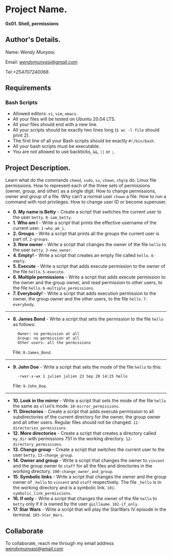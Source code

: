 # Project Name.
**0x01. Shell, permissions**

## Author's Details.
Name: *Wendy Munyasi.*

Email: *wendymunyasi@gmail.com*

Tel:*+254707240068.*

##  Requirements

### Bash Scripts
*   Allowed editors: `vi`, `vim`, `emacs`.
*   All your files will be tested on Ubuntu 20.04 LTS.
*   All your files should end with a new line.
*   All your scripts should be exactly two lines long (`$ wc -l file` should print 2).
*   The first line of all your Bash scripts should be exactly `#!/bin/bash`.
*   All your bash scripts must be executable.
*   You are not allowed to use backticks, `&&`, `||` or `;`.

## Project Description.
Learn what do the commands `chmod`, `sudo`, `su`, `chown`, `chgrp` do.
Linux file permissions.
How to represent each of the three sets of permissions (owner, group, and other) as a single digit.
How to change permissions, owner and group of a file.
Why can’t a normal user `chown` a file.
How to run a command with root privileges.
How to change user ID or become superuser.

* **0. My name is Betty** - Create a script that switches the current user to the user `betty`. `0-iam_betty`.
* **1. Who am I** - Write a script that prints the effective username of the current user. `1-who_am_i`.
* **2. Groups** - Write a script that prints all the groups the current user is part of. `2-groups`.
* **3. New owner** - Write a script that changes the owner of the file `hello` to the user `betty`. `3-new_owner`.
* **4. Empty!** - Write a script that creates an empty file called `hello`. `4-empty`.
* **5. Execute** - Write a script that adds execute permission to the owner of the file `hello`. `5-execute`.
* **6. Multiple permissions** - Write a script that adds execute permission to the owner and the group owner, and read permission to other users, to the file `hello`. `6-multiple_permissions`.
* **7. Everybody!** - Write a script that adds execution permission to the owner, the group owner and the other users, to the file `hello`. `7-everybody`.
---
* **8. James Bond** - Write a script that sets the permission to the file `hello` as follows:

        Owner: no permission at all
        Group: no permission at all
        Other users: all the permissions
    File: `8-James_Bond`.
---
* **9. John Doe** - Write a script that sets the mode of the file `hello` to this:

        -rwxr-x-wx 1 julien julien 23 Sep 20 14:25 hello
    File: `9-John_Doe`.
---
* **10. Look in the mirror** - Write a script that sets the mode of the file `hello` the same as `olleh`’s mode. `10-mirror_permissions`.
* **11. Directories** - Create a script that adds execute permission to all subdirectories of the current directory for the owner, the group owner and all other users. Regular files should not be changed. `11-directories_permissions`.
* **12. More directories** - Create a script that creates a directory called `my_dir` with permissions 751 in the working directory. `12-directory_permissions`.
* **13. Change group** - Create a script that switches the current user to the user `betty`. `13-change_group`.
* **14. Owner and group** - Write a script that changes the owner to `vincent` and the group owner to `staff` for all the files and directories in the working directory. `100-change_owner_and_group`.
* **15. Symbolic links** - Write a script that changes the owner and the group owner of `_hello` to `vincent` and `staff` respectively. The file `_hello` is in the working directory and is a symbolic link. `101-symbolic_link_permissions`.
* **16. If only** - Write a script that changes the owner of the file `hello` to `betty` only if it is owned by the user `guillaume`. `102-if_only`.
* **17. Star Wars** - Write a script that will play the StarWars IV episode in the terminal. `103-Star_Wars`.

## Collaborate

To collaborate, reach me through my email address wendymunyasi@gmail.com
